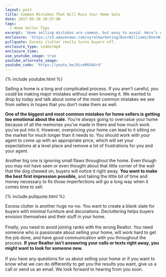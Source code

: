 ```yaml
---
layout: post
title: Common Mistakes That Will Ruin Your Home Sale
date: 2017-05-30 10:37:00
tags:
  - Home Seller Tips
excerpt: 'Home selling mistakes are common, but easy to avoid. Here’s what to watch out for.'
enclosure: 'https://s3.amazonaws.com/vyralmarketing/Don+Williams/Don+Williams+Group-+Communication+is+key.mp4'
pullquote: Excess clutter really turns buyers off.
enclosure_type: video/mp4
enclosure_time:
use_youtube_image: true
youtube_alternate_image:
youtube_code: 'https://youtu.be/8iceR65AUrU'
---
```



{% include youtube.html %}

Selling a home is a long and complicated process. If you aren’t careful, you could be making major mistakes without even knowing it. We wanted to drop by today and talk about some of the most common mistakes we see from sellers in hopes that you don’t make them as well.

**One of the biggest and most common mistakes for home sellers is getting too emotional about the sale.** You’re always going to overvalue your home because of all the memories you’ve made in there and how much work you’ve put into it. However, overpricing your home can lead to it sitting on the market for much longer than it needs to. You should work with your agent to come up with an appropriate price, which will set your expectations at a level place and remove a lot of frustrations for you and your agent.

Another big one is ignoring small flaws throughout the home. Even though you may not have seen or even thought about that little corner of the wall that the dog chewed on, buyers will notice it right away. **You want to make the best first impression possible,** and taking the little bit of time and money necessary to fix those imperfections will go a long way when it comes time to sell.

{% include pullquote.html %}

Excess clutter is another huge no-no. You want to create a blank slate for buyers with minimal furniture and decorations. Decluttering helps buyers envision themselves and their stuff in your home.
<br>
<br>Finally, you need to avoid joining ranks with the wrong Realtor. You need someone who is passionate about selling your home, will work hard to get the job done, and have good communication with you throughout the process. **If your Realtor isn’t answering your calls or texts right away, you might want to look for someone new.**
<br>
<br>If you have any questions for us about selling your home or if you want to know what we can do differently to get you the results you want, give us a call or send us an email. We look forward to hearing from you soon.